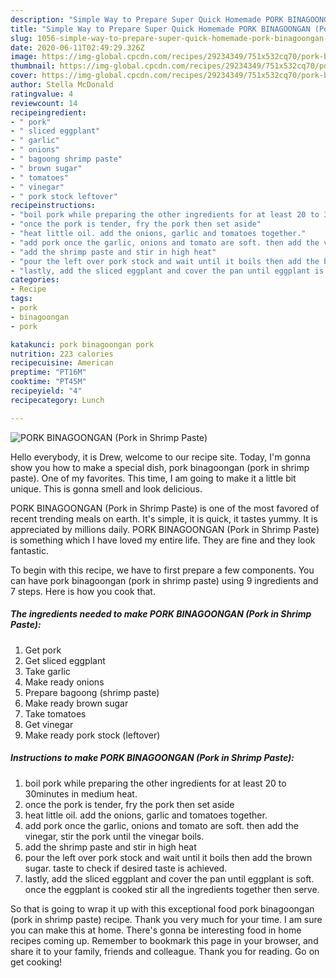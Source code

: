 ```yaml
---
description: "Simple Way to Prepare Super Quick Homemade PORK BINAGOONGAN (Pork in Shrimp Paste)"
title: "Simple Way to Prepare Super Quick Homemade PORK BINAGOONGAN (Pork in Shrimp Paste)"
slug: 1056-simple-way-to-prepare-super-quick-homemade-pork-binagoongan-pork-in-shrimp-paste
date: 2020-06-11T02:49:29.326Z
image: https://img-global.cpcdn.com/recipes/29234349/751x532cq70/pork-binagoongan-pork-in-shrimp-paste-recipe-main-photo.jpg
thumbnail: https://img-global.cpcdn.com/recipes/29234349/751x532cq70/pork-binagoongan-pork-in-shrimp-paste-recipe-main-photo.jpg
cover: https://img-global.cpcdn.com/recipes/29234349/751x532cq70/pork-binagoongan-pork-in-shrimp-paste-recipe-main-photo.jpg
author: Stella McDonald
ratingvalue: 4
reviewcount: 14
recipeingredient:
- " pork"
- " sliced eggplant"
- " garlic"
- " onions"
- " bagoong shrimp paste"
- " brown sugar"
- " tomatoes"
- " vinegar"
- " pork stock leftover"
recipeinstructions:
- "boil pork while preparing the other ingredients for at least 20 to 30minutes in medium heat."
- "once the pork is tender, fry the pork then set aside"
- "heat little oil. add the onions, garlic and tomatoes together."
- "add pork once the garlic, onions and tomato are soft. then add the vinegar, stir the pork until the vinegar boils."
- "add the shrimp paste and stir in high heat"
- "pour the left over pork stock and wait until it boils then add the brown sugar. taste to check if desired taste is achieved."
- "lastly, add the sliced eggplant and cover the pan until eggplant is soft. once the eggplant is cooked stir all the ingredients together then serve."
categories:
- Recipe
tags:
- pork
- binagoongan
- pork

katakunci: pork binagoongan pork 
nutrition: 223 calories
recipecuisine: American
preptime: "PT16M"
cooktime: "PT45M"
recipeyield: "4"
recipecategory: Lunch

---
```



![PORK BINAGOONGAN (Pork in Shrimp Paste)](https://img-global.cpcdn.com/recipes/29234349/751x532cq70/pork-binagoongan-pork-in-shrimp-paste-recipe-main-photo.jpg)

Hello everybody, it is Drew, welcome to our recipe site. Today, I'm gonna show you how to make a special dish, pork binagoongan (pork in shrimp paste). One of my favorites. This time, I am going to make it a little bit unique. This is gonna smell and look delicious.

PORK BINAGOONGAN (Pork in Shrimp Paste) is one of the most favored of recent trending meals on earth. It's simple, it is quick, it tastes yummy. It is appreciated by millions daily. PORK BINAGOONGAN (Pork in Shrimp Paste) is something which I have loved my entire life. They are fine and they look fantastic.




To begin with this recipe, we have to first prepare a few components. You can have pork binagoongan (pork in shrimp paste) using 9 ingredients and 7 steps. Here is how you cook that.

<!--inarticleads1-->

##### The ingredients needed to make PORK BINAGOONGAN (Pork in Shrimp Paste):

1. Get  pork
1. Get  sliced eggplant
1. Take  garlic
1. Make ready  onions
1. Prepare  bagoong (shrimp paste)
1. Make ready  brown sugar
1. Take  tomatoes
1. Get  vinegar
1. Make ready  pork stock (leftover)




<!--inarticleads2-->

##### Instructions to make PORK BINAGOONGAN (Pork in Shrimp Paste):

1. boil pork while preparing the other ingredients for at least 20 to 30minutes in medium heat.
1. once the pork is tender, fry the pork then set aside
1. heat little oil. add the onions, garlic and tomatoes together.
1. add pork once the garlic, onions and tomato are soft. then add the vinegar, stir the pork until the vinegar boils.
1. add the shrimp paste and stir in high heat
1. pour the left over pork stock and wait until it boils then add the brown sugar. taste to check if desired taste is achieved.
1. lastly, add the sliced eggplant and cover the pan until eggplant is soft. once the eggplant is cooked stir all the ingredients together then serve.




So that is going to wrap it up with this exceptional food pork binagoongan (pork in shrimp paste) recipe. Thank you very much for your time. I am sure you can make this at home. There's gonna be interesting food in home recipes coming up. Remember to bookmark this page in your browser, and share it to your family, friends and colleague. Thank you for reading. Go on get cooking!

